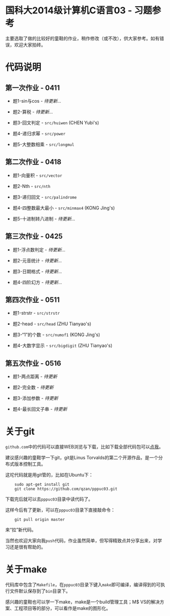 # 国科大2014级计算机C语言03 - 习题参考 #

主要选取了做的比较好的童鞋的作业，稍作修改（或不改），供大家参考。如有错误，欢迎大家拍砖。

# 代码说明 #

## 第一次作业 - 0411 ##

* 题1-sin与cos - *待更新…*

* 题2-算税 - *待更新…*

* 题3-回文判定 - `src/huiwen` (CHEN Yubi's)

* 题4-递归求幂 - `src/power`

* 题5-大整数相乘 - `src/longmul`

## 第二次作业 - 0418 ##

* 题1-向量积 - `src/vector`

* 题2-Nth - `src/nth`

* 题3-递归回文 - `src/palindrome`

* 题4-四整数最大最小 - `src/minmax4` (KONG Jing's)

* 题5-十进制转八进制 - *待更新…*

## 第三次作业 - 0425 ##

* 题1-浮点数判定 - *待更新…*

* 题2-元音统计 - *待更新…*

* 题3-日期格式 - *待更新…*

* 题4-四阶幻方 - *待更新…*

## 第四次作业 - 0511 ##

* 题1-strstr - `src/strstr`

* 题2-head - `src/head` (ZHU Tianyao's)

* 题3-“1”的个数 - `src/numof1` (KONG Jing's)

* 题4-大数字显示 - `src/bigdigit` (ZHU Tianyao's)

## 第五次作业 - 0516 ##

* 题1-两点距离 - *待更新*

* 题2-完全数 - *待更新*

* 题3-添加参数 - *待更新*

* 题4-最长回文子串 - *待更新*

# 关于git #

`github.com`中的代码可以直接WEB浏览与下载，比如下载全部代码包可以[点我](https://github.com/qzan/PPPuC03/archive/master.zip)。

建议感兴趣的童鞋学一下git，git是Linus Torvalds的第二个开源作品，是一个分布式版本控制工具。

这坨代码就是用git管的，比如在Ubuntu下：

```
    sudo apt-get install git
    git clone https://github.com/qzan/pppuc03.git
```

下载完后就可以去`pppuc03`目录中读代码了。

这样今后有了更新，可以在`pppuc03`目录下直接敲命令：

```
    git pull origin master
```

来“拉”新代码。

当然也欢迎大家向我`push`代码，作业虽然简单，但写得精致点并分享出来，对学习还是很有帮助的。

# 关于make #

代码库中包含了`Makefile`，在`pppuc03`目录下键入`make`即可编译，编译得到的可执行文件默认保存到了`bin`目录下。

感兴趣的童鞋也可以学一下make，make是一个build管理工具；M$ VS的解决方案、工程项目等的部分，可以看作是make的图形化。

